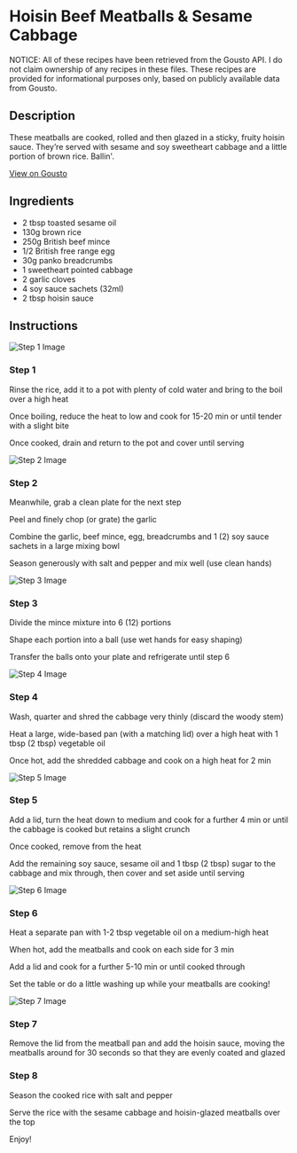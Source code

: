 # Hoisin Beef Meatballs & Sesame Cabbage

NOTICE: All of these recipes have been retrieved from the Gousto API. I do not claim ownership of any recipes in these files. These recipes are provided for informational purposes only, based on publicly available data from Gousto.

## Description

These meatballs are cooked, rolled and then glazed in a sticky, fruity hoisin sauce. They’re served with sesame and soy sweetheart cabbage and a little portion of brown rice. Ballin'.

[View on Gousto](https://www.gousto.co.uk/recipes/cookbook/hoisin-beef-meatballs-sesame-cabbage)

## Ingredients

- 2 tbsp toasted sesame oil 
- 130g brown rice 
- 250g British beef mince
- 1/2 British free range egg 
- 30g panko breadcrumbs
- 1 sweetheart pointed cabbage
- 2 garlic cloves
- 4 soy sauce sachets (32ml)
- 2 tbsp hoisin sauce 

## Instructions

![Step 1 Image](https://production-media.gousto.co.uk/cms/recipe-step-image/407.-step-1-x200.jpg)

### Step 1

Rinse the rice, add it to a pot with plenty of cold water and bring to the boil over a high heat


Once boiling, reduce the heat to low and cook for 15-20 min or until tender with a slight bite


Once cooked, drain and return to the pot and cover until serving

![Step 2 Image](https://production-media.gousto.co.uk/cms/recipe-step-image/407.-step-2-x200.jpg)

### Step 2

Meanwhile, grab a clean plate for the next step


Peel and finely chop (or grate) the garlic


Combine the garlic, beef mince, egg, breadcrumbs and 1<span class="text-danger"> (2)</span> soy sauce sachets in a large mixing bowl&nbsp;


Season generously with salt and pepper and mix well (use clean hands)&nbsp;

![Step 3 Image](https://production-media.gousto.co.uk/cms/recipe-step-image/407.-step-3-x200.jpg)

### Step 3

Divide the mince mixture into 6 <span class="text-danger">(12)</span> portions


Shape each portion into a ball (use wet hands for easy shaping)


Transfer the balls onto your plate and refrigerate until step 6

![Step 4 Image](https://production-media.gousto.co.uk/cms/recipe-step-image/407.-step-4-x200.jpg)

### Step 4

Wash, quarter and shred the cabbage very thinly (discard the woody stem)


Heat a large, wide-based pan (with a matching lid) over a high heat with 1 tbsp <span class="text-danger">(2 tbsp)</span> vegetable oil


Once hot, add the shredded cabbage and cook on a high heat for 2 min

![Step 5 Image](https://production-media.gousto.co.uk/cms/recipe-step-image/407.-step-_5-x200.jpg)

### Step 5

Add a lid, turn the heat down to medium and cook for a further 4 min or until the cabbage is cooked but retains a slight crunch


Once cooked, remove from the heat


Add the remaining soy sauce, sesame oil and 1 tbsp <span class="text-danger">(2 tbsp)</span> sugar to the cabbage and mix through, then cover and set aside until serving&nbsp;

![Step 6 Image](https://production-media.gousto.co.uk/cms/recipe-step-image/407.-step-_6-x200.jpg)

### Step 6

Heat a separate pan with 1-2 tbsp vegetable oil on a medium-high heat


When hot, add the meatballs and cook on each side for 3 min


Add a lid and cook for a further 5-10 min or until cooked through


Set the table or do a little washing up while your meatballs are cooking!

![Step 7 Image](https://production-media.gousto.co.uk/cms/recipe-step-image/407.-step-_7-x200.jpg)

### Step 7

Remove the lid from the meatball pan and add the hoisin sauce, moving the meatballs around for 30 seconds so that they are evenly coated and glazed

### Step 8

Season the cooked rice with salt and pepper


Serve the rice with the sesame cabbage and hoisin-glazed meatballs over the top


Enjoy!

